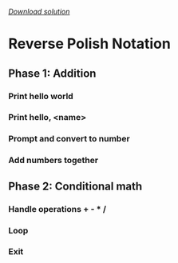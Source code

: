 _[Download solution](solution.py)_
# Reverse Polish Notation

## Phase 1: Addition

### Print hello world

### Print hello, \<name\>

### Prompt and convert to number

### Add numbers together

## Phase 2: Conditional math

### Handle operations + - * /

### Loop

### Exit

